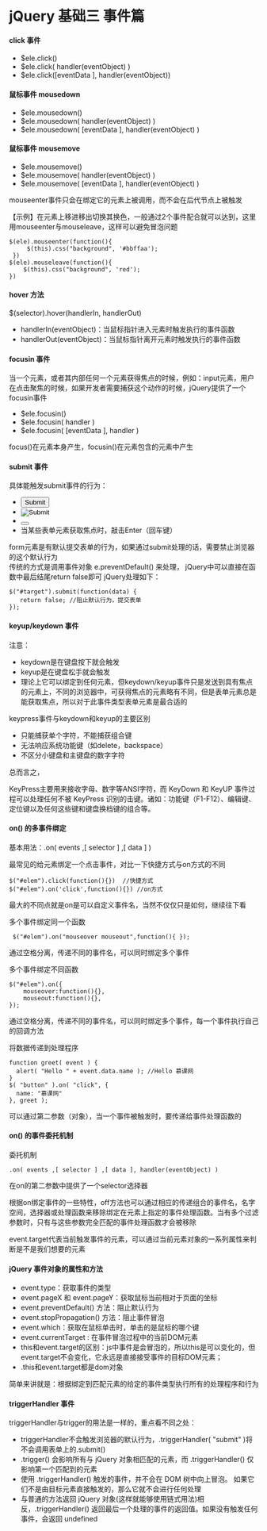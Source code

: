 # jQuery 基础三 事件篇

#### click 事件

- $ele.click()
- $ele.click( handler(eventObject) )
- $ele.click([eventData ], handler(eventObject))

#### 鼠标事件 mousedown

- $ele.mousedown()
- $ele.mousedown( handler(eventObject) )
- $ele.mousedown( [eventData ], handler(eventObject) )

#### 鼠标事件 mousemove

- $ele.mousemove()
- $ele.mousemove( handler(eventObject) )
- $ele.mousemove( [eventData ], handler(eventObject) )

mouseenter事件只会在绑定它的元素上被调用，而不会在后代节点上被触发

【示例】在元素上移进移出切换其换色，一般通过2个事件配合就可以达到，这里用mouseenter与mouseleave，这样可以避免冒泡问题

    $(ele).mouseenter(function(){
         $(this).css("background", '#bbffaa');
     })
    $(ele).mouseleave(function(){
        $(this).css("background", 'red');
    })

#### hover 方法

$(selector).hover(handlerIn, handlerOut)

- handlerIn(eventObject)：当鼠标指针进入元素时触发执行的事件函数
- handlerOut(eventObject)：当鼠标指针离开元素时触发执行的事件函数

#### focusin 事件

当一个元素，或者其内部任何一个元素获得焦点的时候，例如：input元素，用户在点击聚焦的时候，如果开发者需要捕获这个动作的时候，jQuery提供了一个focusin事件

- $ele.focusin()
- $ele.focusin( handler )
- $ele.focusin( [eventData ], handler )

focus()在元素本身产生，focusin()在元素包含的元素中产生

#### submit 事件

具体能触发submit事件的行为：

- <input type="submit">
- <input type="image">
- <button type="submit">
- 当某些表单元素获取焦点时，敲击Enter（回车键）

form元素是有默认提交表单的行为，如果通过submit处理的话，需要禁止浏览器的这个默认行为<br/>
传统的方式是调用事件对象  e.preventDefault() 来处理， jQuery中可以直接在函数中最后结尾return false即可
jQuery处理如下：

    $("#target").submit(function(data) {
       return false; //阻止默认行为，提交表单
    });

#### keyup/keydown 事件

注意：

- keydown是在键盘按下就会触发
- keyup是在键盘松手就会触发
- 理论上它可以绑定到任何元素，但keydown/keyup事件只是发送到具有焦点的元素上，不同的浏览器中，可获得焦点的元素略有不同，但是表单元素总是能获取焦点，所以对于此事件类型表单元素是最合适的

keypress事件与keydown和keyup的主要区别

- 只能捕获单个字符，不能捕获组合键
- 无法响应系统功能键（如delete，backspace）
- 不区分小键盘和主键盘的数字字符

总而言之，

KeyPress主要用来接收字母、数字等ANSI字符，而 KeyDown 和 KeyUP 事件过程可以处理任何不被 KeyPress 识别的击键。诸如：功能键（F1-F12）、编辑键、定位键以及任何这些键和键盘换档键的组合等。

#### on() 的多事件绑定

基本用法：.on( events ,[ selector ] ,[ data ] )

最常见的给元素绑定一个点击事件，对比一下快捷方式与on方式的不同

    $("#elem").click(function(){})  //快捷方式
    $("#elem").on('click',function(){}) //on方式

最大的不同点就是on是可以自定义事件名，当然不仅仅只是如何，继续往下看

多个事件绑定同一个函数

     $("#elem").on("mouseover mouseout",function(){ });

通过空格分离，传递不同的事件名，可以同时绑定多个事件

多个事件绑定不同函数

    $("#elem").on({
        mouseover:function(){},  
        mouseout:function(){},
    });

通过空格分离，传递不同的事件名，可以同时绑定多个事件，每一个事件执行自己的回调方法

将数据传递到处理程序

    function greet( event ) {
      alert( "Hello " + event.data.name ); //Hello 慕课网
    }
    $( "button" ).on( "click", {
      name: "慕课网"
    }, greet );

可以通过第二参数（对象），当一个事件被触发时，要传递给事件处理函数的

#### on() 的事件委托机制

委托机制

    .on( events ,[ selector ] ,[ data ], handler(eventObject) )

在on的第二参数中提供了一个selector选择器

根据on绑定事件的一些特性，off方法也可以通过相应的传递组合的事件名，名字空间，选择器或处理函数来移除绑定在元素上指定的事件处理函数。当有多个过滤参数时，只有与这些参数完全匹配的事件处理函数才会被移除

event.target代表当前触发事件的元素，可以通过当前元素对象的一系列属性来判断是不是我们想要的元素

#### jQuery 事件对象的属性和方法

- event.type：获取事件的类型
- event.pageX 和 event.pageY：获取鼠标当前相对于页面的坐标
- event.preventDefault() 方法：阻止默认行为
- event.stopPropagation() 方法：阻止事件冒泡
- event.which：获取在鼠标单击时，单击的是鼠标的哪个键
- event.currentTarget : 在事件冒泡过程中的当前DOM元素
- this和event.target的区别：js中事件是会冒泡的，所以this是可以变化的，但event.target不会变化，它永远是直接接受事件的目标DOM元素；
- .this和event.target都是dom对象

简单来讲就是：根据绑定到匹配元素的给定的事件类型执行所有的处理程序和行为

#### triggerHandler 事件

triggerHandler与trigger的用法是一样的，重点看不同之处：

- triggerHandler不会触发浏览器的默认行为，.triggerHandler( "submit" )将不会调用表单上的.submit()
- .trigger() 会影响所有与 jQuery 对象相匹配的元素，而 .triggerHandler() 仅影响第一个匹配到的元素
- 使用 .triggerHandler() 触发的事件，并不会在 DOM 树中向上冒泡。 如果它们不是由目标元素直接触发的，那么它就不会进行任何处理
- 与普通的方法返回 jQuery 对象(这样就能够使用链式用法)相反，.triggerHandler() 返回最后一个处理的事件的返回值。如果没有触发任何事件，会返回 undefined

